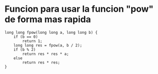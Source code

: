 # Funcion para usar la funcion "pow" de forma mas rapida

```
long long fpow(long long a, long long b) {
    if (b == 0)
        return 1;
    long long res = fpow(a, b / 2);
    if (b % 2)
        return res * res * a;
    else
        return res * res;
}
```